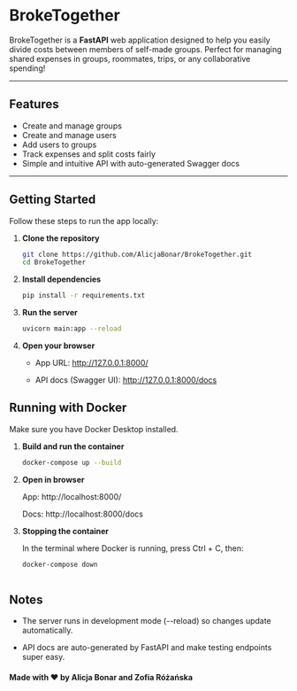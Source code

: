 # BrokeTogether 

BrokeTogether is a **FastAPI** web application designed to help you easily divide costs between members of self-made groups. Perfect for managing shared expenses in groups, roommates, trips, or any collaborative spending!

---

## Features

- Create and manage groups
- Create and manage users 
- Add users to groups  
- Track expenses and split costs fairly  
- Simple and intuitive API with auto-generated Swagger docs  

---

## Getting Started

Follow these steps to run the app locally:

1. **Clone the repository**

   ```bash
   git clone https://github.com/AlicjaBonar/BrokeTogether.git
   cd BrokeTogether

2. **Install dependencies**
    ```bash
    pip install -r requirements.txt

3. **Run the server**
    ```bash
    uvicorn main:app --reload

4. **Open your browser**

    - App URL: http://127.0.0.1:8000/

    - API docs (Swagger UI): http://127.0.0.1:8000/docs

## Running with Docker

Make sure you have Docker Desktop installed.

1. **Build and run the container**
    ```bash
    docker-compose up --build

2. **Open in browser**

    App: http://localhost:8000/

    Docs: http://localhost:8000/docs

3. **Stopping the container**

    In the terminal where Docker is running, press Ctrl + C, then:

    ```bash
    docker-compose down



## Notes

- The server runs in development mode (--reload) so changes update automatically.

- API docs are auto-generated by FastAPI and make testing endpoints super easy.

#### Made with ❤️ by Alicja Bonar and Zofia Różańska
